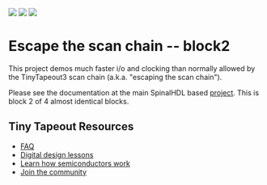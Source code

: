 ![](../../workflows/gds/badge.svg) ![](../../workflows/docs/badge.svg) ![](../../workflows/test/badge.svg)

# Escape the scan chain -- block2

This project demos much faster i/o and clocking than normally allowed by the TinyTapeout3 scan chain (a.k.a. "escaping the scan chain").

Please see the documentation at the main SpinalHDL based [project](https://github.com/diferential/sc-rv-tt03). This is block 2 of 4 almost identical blocks.

## Tiny Tapeout Resources

* [FAQ](https://tinytapeout.com/faq/)
* [Digital design lessons](https://tinytapeout.com/digital_design/)
* [Learn how semiconductors work](https://tinytapeout.com/siliwiz/)
* [Join the community](https://discord.gg/rPK2nSjxy8)
